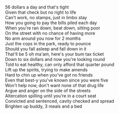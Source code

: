 56 dollars a day and that's tight  
Given that check but no right to life  
Can't work, no stamps, just in limbo stay  
How you going to pay the bills piled each day  
When you're ran down, beat down, sitting poor  
On the street with no chance of having more  
No arm around you now for 2 months   
Just the cops in the park, ready to pounce  
Should you fall asleep and fall down in it  
That'll be 5 oh ma'am, here's your bum tax ticket  
Down to six dollars and now you're looking round  
Told to eat healthy, can only afford that quarter pound  
Lift up the spirits, trying to make amends  
Hard to chin up when you've got no friends  
Even that best-y you've known since you were five  
Won't help now, don't want none of that drug life  
Argue and anger on the side of the streets  
Altercation spilling until you're in a court seat  
Convicted and sentenced, cavity checked and spread  
Brighten up buddy, 3 meals and a bed  